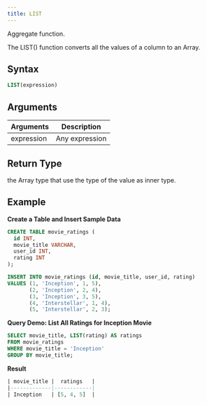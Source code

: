 ```yaml
---
title: LIST
---
```


Aggregate function.

The LIST() function converts all the values of a column to an Array.

## Syntax

```sql
LIST(expression)
```

## Arguments

| Arguments   | Description    |
| ----------- | -------------- |
| expression  | Any expression |

## Return Type

the Array type that use the type of the value as inner type.

## Example

**Create a Table and Insert Sample Data**
```sql
CREATE TABLE movie_ratings (
  id INT,
  movie_title VARCHAR,
  user_id INT,
  rating INT
);

INSERT INTO movie_ratings (id, movie_title, user_id, rating)
VALUES (1, 'Inception', 1, 5),
       (2, 'Inception', 2, 4),
       (3, 'Inception', 3, 5),
       (4, 'Interstellar', 1, 4),
       (5, 'Interstellar', 2, 3);

```

**Query Demo: List All Ratings for Inception Movie**

```sql
SELECT movie_title, LIST(rating) AS ratings
FROM movie_ratings
WHERE movie_title = 'Inception'
GROUP BY movie_title;
```

**Result**
```sql
| movie_title |  ratings   |
|-------------|------------|
| Inception   | [5, 4, 5]  |
```